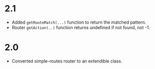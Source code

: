 2.1
====

* Added `getRouteMatch(...)` function to return the matched pattern.
* Router `getAction(..)` function returns undefined if not found, not -1.


2.0
====

* Converted simple-routes router to an extendible class.
